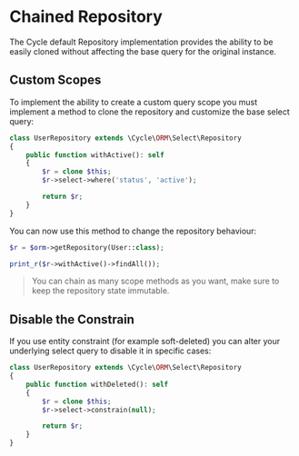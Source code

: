 # Chained Repository
The Cycle default Repository implementation provides the ability to be easily cloned without affecting the base query for the original instance.

## Custom Scopes
To implement the ability to create a custom query scope you must implement a method to clone the repository and customize the base select query:


```php
class UserRepository extends \Cycle\ORM\Select\Repository
{
    public function withActive(): self
    {
        $r = clone $this;
        $r->select->where('status', 'active');

        return $r;
    }
}
```

You can now use this method to change the repository behaviour:

```php
$r = $orm->getRepository(User::class);

print_r($r->withActive()->findAll());
```

> You can chain as many scope methods as you want, make sure to keep the repository state immutable.

## Disable the Constrain
If you use entity constraint (for example soft-deleted) you can alter your underlying select query to disable it in specific cases:

```php
class UserRepository extends \Cycle\ORM\Select\Repository
{
    public function withDeleted(): self
    {
        $r = clone $this;
        $r->select->constrain(null);

        return $r;
    }
}
```
